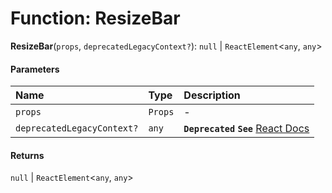 # Function: ResizeBar

**ResizeBar**(`props`, `deprecatedLegacyContext?`): `null` | `ReactElement`<`any`, `any`>

#### Parameters

| Name | Type | Description |
| :------ | :------ | :------ |
| `props` | `Props` | - |
| `deprecatedLegacyContext?` | `any` | **`Deprecated`** **`See`** [React Docs](https://legacy.reactjs.org/docs/legacy-context.html#referencing-context-in-lifecycle-methods) |

#### Returns

`null` | `ReactElement`<`any`, `any`>
